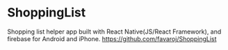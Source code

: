 # ShoppingList
Shopping list helper app built with React Native(JS/React Framework), 
and firebase for Android and iPhone. 
https://github.com/favaroj/ShoppingList
